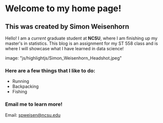 # Welcome to my home page!  

## This was created by Simon Weisenhorn

Hello! I am a *current* graduate student at **NCSU**, where I am finishing up my master's in statistics. This blog is an assignment for my ST 558 class and is where I will showcase what I have learned in data science!

image: "js/highlightjs/Simon_Weisenhorn_Headshot.jpeg"

### Here are a few things that I like to do:  
  
  * Running
  * Backpacking
  * Fishing

### Email me to learn more!  
Email: spweisen@ncsu.edu
